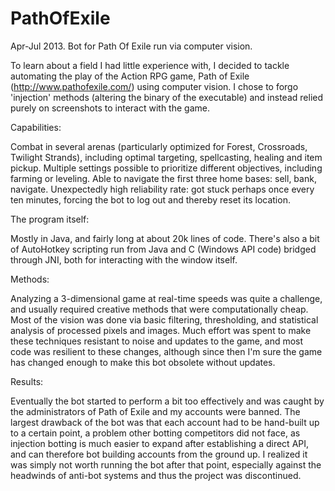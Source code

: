 PathOfExile
===========

Apr-Jul 2013. Bot for Path Of Exile run via computer vision.

To learn about a field I had little experience with, I decided to tackle automating the play of the Action RPG game, Path of Exile (http://www.pathofexile.com/) using computer vision. I chose to forgo 'injection' methods (altering the binary of the executable) and instead relied purely on screenshots to interact with the game.


Capabilities:

Combat in several arenas (particularly optimized for Forest, Crossroads, Twilight Strands), including optimal targeting, spellcasting, healing and item pickup. Multiple settings possible to prioritize different objectives, including farming or leveling.
Able to navigate the first three home bases: sell, bank, navigate.
Unexpectedly high reliability rate: got stuck perhaps once every ten minutes, forcing the bot to log out and thereby reset its location.


The program itself:

Mostly in Java, and fairly long at about 20k lines of code. There's also a bit of AutoHotkey scripting run from Java and C (Windows API code) bridged through JNI, both for interacting with the window itself.


Methods:

Analyzing a 3-dimensional game at real-time speeds was quite a challenge, and usually required creative methods that were computationally cheap. Most of the vision was done via basic filtering, thresholding, and statistical analysis of processed pixels and images. Much effort was spent to make these techniques resistant to noise and updates to the game, and most code was resilient to these changes, although since then I'm sure the game has changed enough to make this bot obsolete without updates.


Results:

Eventually the bot started to perform a bit too effectively and was caught by the administrators of Path of Exile and my accounts were banned. The largest drawback of the bot was that each account had to be hand-built up to a certain point, a problem other botting competitors did not face, as injection botting is much easier to expand after establishing a direct API, and can therefore bot building accounts from the ground up. I realized it was simply not worth running the bot after that point, especially against the headwinds of anti-bot systems and thus the project was discontinued.
